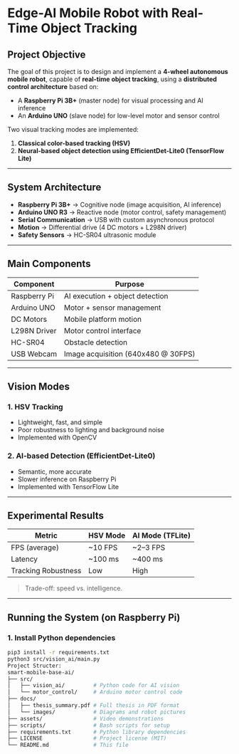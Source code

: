 
# Edge-AI Mobile Robot with Real-Time Object Tracking

## Project Objective

The goal of this project is to design and implement a **4-wheel autonomous mobile robot**, capable of **real-time object tracking**, using a **distributed control architecture** based on:

- A **Raspberry Pi 3B+** (master node) for visual processing and AI inference
- An **Arduino UNO** (slave node) for low-level motor and sensor control

Two visual tracking modes are implemented:
1. **Classical color-based tracking (HSV)**
2. **Neural-based object detection using EfficientDet-Lite0 (TensorFlow Lite)**

---

## System Architecture

- **Raspberry Pi 3B+** → Cognitive node (image acquisition, AI inference)
- **Arduino UNO R3** → Reactive node (motor control, safety management)
- **Serial Communication** → USB with custom asynchronous protocol
- **Motion** → Differential drive (4 DC motors + L298N driver)
- **Safety Sensors** → HC-SR04 ultrasonic module

---

## Main Components
| Component       | Purpose                                 |
|------------------|------------------------------------------|
| Raspberry Pi     | AI execution + object detection         |
| Arduino UNO      | Motor + sensor management               |
| DC Motors        | Mobile platform motion                  |
| L298N Driver      | Motor control interface                 |
| HC-SR04          | Obstacle detection                      |
| USB Webcam       | Image acquisition (640x480 @ 30FPS)     |

---

## Vision Modes

### 1. HSV Tracking
- Lightweight, fast, and simple
- Poor robustness to lighting and background noise
- Implemented with OpenCV

### 2. AI-based Detection (EfficientDet-Lite0)
- Semantic, more accurate
- Slower inference on Raspberry Pi
- Implemented with TensorFlow Lite

---

## Experimental Results

| Metric             | HSV Mode          | AI Mode (TFLite)       |
|--------------------|-------------------|------------------------|
| FPS (average)      | ~10 FPS           | ~2–3 FPS               |
| Latency            | ~100 ms           | ~400 ms                |
| Tracking Robustness| Low               | High                   |

> Trade-off: speed vs. intelligence.

---

## Running the System (on Raspberry Pi)

### 1. Install Python dependencies

```bash
pip3 install -r requirements.txt
python3 src/vision_ai/main.py
Project Structer: 
smart-mobile-base-ai/
├── src/
│   ├── vision_ai/         # Python code for AI vision
│   └── motor_control/     # Arduino motor control code
├── docs/
│   ├── thesis_summary.pdf # Full thesis in PDF format
│   └── images/            # Diagrams and robot pictures
├── assets/                # Video demonstrations
├── scripts/               # Bash scripts for setup
├── requirements.txt       # Python library dependencies
├── LICENSE                # Project license (MIT)
└── README.md              # This file
